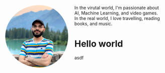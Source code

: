 
<div>
  <img src="/image3.jpg" width="200" style="border-radius: 50%; float:left; padding-right: 20px;"/> 

  In the virutal world, I'm passionate about AI, Machine Learning, and video games.
  <br>
  In the real world, I love travelling, reading books, and music.

</div>
<div>
  <h1> Hello world </h2>
  <p1> asdf </p1>
</div>
